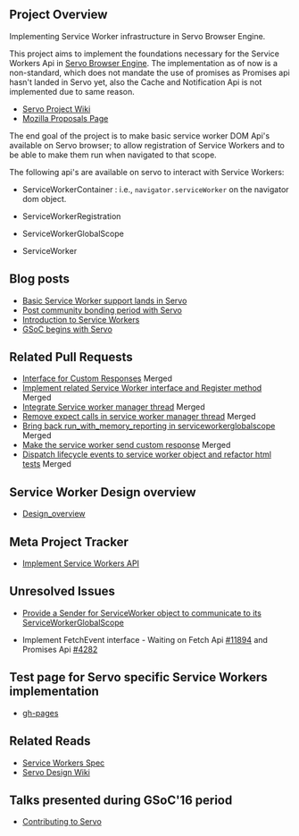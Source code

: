 ## Project Overview

Implementing Service Worker infrastructure in Servo Browser Engine.

This project aims to implement the foundations necessary for the Service Workers Api in [Servo Browser Engine](https://github.com/servo/servo). The implementation as of now is a non-standard, which does not mandate the use of promises as Promises api hasn't landed in Servo yet, also the Cache and Notification Api is not implemented due to same reason.

* [Servo Project Wiki](https://github.com/servo/servo/wiki/Summer-of-Code-2016:-ServiceWorker-infrastructure)
* [Mozilla Proposals Page](https://summerofcode.withgoogle.com/organizations/5256839985889280/#4504639135285248)

The end goal of the project is to make basic service worker DOM Api's available on Servo browser; to allow registration of Service Workers and to be able to make them run when navigated to that scope.

The following api's are available on servo to interact with Service Workers:

* ServiceWorkerContainer : i.e., `navigator.serviceWorker` on the navigator dom object.

* ServiceWorkerRegistration

* ServiceWorkerGlobalScope

* ServiceWorker

## Blog posts

* [Basic Service Worker support lands in Servo](http://creativcoder.xyz/post/service-worker-in-servo/)
* [Post community bonding period with Servo](http://creativcoder.xyz/post/post-community-bonding-gsoc-servo/)
* [Introduction to Service Workers](http://creativcoder.xyz/post/service-workers-on-web/)
* [GSoC begins with Servo](http://creativcoder.xyz/post/so-it-begins-gsoc16/)

## Related Pull Requests

* [Interface for Custom Responses](https://github.com/servo/servo/pull/10961) Merged
* [Implement related Service Worker interface and Register method](https://github.com/servo/servo/pull/11114) Merged
* [Integrate Service worker manager thread](https://github.com/servo/servo/pull/11727) Merged
* [Remove expect calls in service worker manager thread](https://github.com/servo/servo/pull/12518) Merged
* [Bring back run_with_memory_reporting in serviceworkerglobalscope](https://github.com/servo/servo/pull/12557) Merged
* [Make the service worker send custom response](https://github.com/servo/servo/pull/12582) Merged
* [Dispatch lifecycle events to service worker object and refactor html tests](https://github.com/servo/servo/pull/12682) Merged

## Service Worker Design overview

* [Design_overview](design_overview/README.md)

## Meta Project Tracker

* [Implement Service Workers API](https://github.com/servo/servo/issues/11091)

## Unresolved Issues
* [Provide a Sender for ServiceWorker object to communicate to its ServiceWorkerGlobalScope](https://github.com/servo/servo/issues/12773)

* Implement FetchEvent interface - Waiting on Fetch Api [#11894](https://github.com/servo/servo/issues/11894) and Promises Api [#4282](https://github.com/servo/servo/issues/4282)

## Test page for Servo specific Service Workers implementation

* [gh-pages](https://github.com/creativcoder/gsoc16/tree/gh-pages)

## Related Reads

* [Service Workers Spec](https://github.com/slightlyoff/ServiceWorker)
* [Servo Design Wiki](https://github.com/servo/servo/wiki/Design)


## Talks presented during GSoC'16 period

* [Contributing to Servo](https://github.com/opensource101/contributing_to_servo)